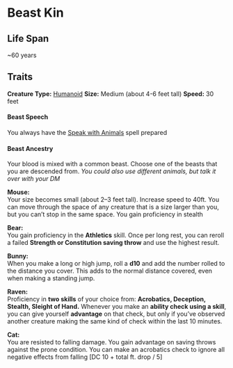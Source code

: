 # Beast Kin


## Life Span
~60 years


## Traits

**Creature Type:** [Humanoid](../Creature%20types/Humanoid.md)
**Size:** Medium (about 4-6 feet tall)
**Speed:** 30 feet


#### Beast Speech
You always have the [Speak with Animals](https://www.dndbeyond.com/spells/2619059-speak-with-animals) spell prepared

#### Beast Ancestry
Your blood is mixed with a common beast. Choose one of the beasts that you are descended from. 
_You could also use different animals, but talk it over with your DM_

**Mouse:** \
Your size becomes small (about 2–3 feet tall).
Increase speed to 40ft.
You can move through the space of any creature that is a size larger than you, but you can’t stop in the same space.
You gain proficiency in stealth

**Bear:** \
You gain proficiency in the **Athletics** skill.
Once per long rest, you can reroll a failed **Strength or Constitution saving throw** and use the highest result.

**Bunny:** \
When you make a long or high jump, roll a **d10** and add the number rolled to the distance you cover. This adds to the normal distance covered, even when making a standing jump.

**Raven:** \
Proficiency in **two skills** of your choice from: **Acrobatics, Deception, Stealth, Sleight of Hand.**
Whenever you make an **ability check using a skill**, you can give yourself **advantage** on that check, but only if you’ve observed another creature making the same kind of check within the last 10 minutes.

**Cat:** \
You are resisted to falling damage.
You gain advantage on saving throws against the prone condition.
You can make an acrobatics check to ignore all negative effects from falling [DC 10 + total ft. drop / 5]

